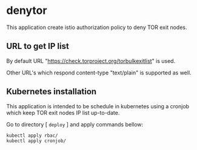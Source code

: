 # denytor

This application create istio authorization policy to deny TOR exit nodes.

## URL to get IP list

By default URL "https://check.torproject.org/torbulkexitlist" is used.

Other URL's which respond content-type "text/plain" is supported as well.

## Kubernetes installation

This application is intended to be schedule in kubernetes using a cronjob which keep TOR exit nodes IP list up-to-date.

Go to directory [ `deploy` ] and apply commands bellow:

``` bash
kubectl apply rbac/
kubectl apply cronjob/
```
